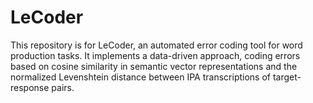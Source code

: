 # LeCoder
This repository is for LeCoder, an automated error coding tool for word production tasks. It implements a data-driven approach, coding errors based on cosine similarity in semantic vector representations and the normalized Levenshtein distance between IPA transcriptions of target-response pairs.
